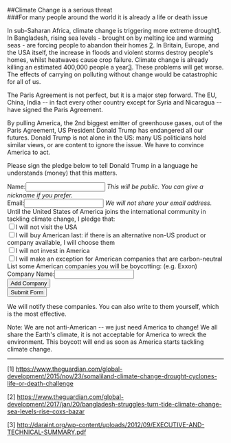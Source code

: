
##Climate Change is a serious threat<br>
###For many people around the world it is already a life or death issue<br>

In sub-Saharan Africa, climate change is triggering more extreme drought<a href="https://www.theguardian.com/global-development/2015/nov/23/somaliland-climate-change-drought-cyclones-life-or-death-challenge" class="sup">1</a>. In Bangladesh, rising sea levels - brought on by melting ice and warming seas - are forcing people to abandon their homes <a href="https://www.theguardian.com/global-development/2017/jan/20/bangladesh-struggles-turn-tide-climate-change-sea-levels-rise-coxs-bazar" class="sup">2</a>. In Britain, Europe, and the USA itself, the increase in floods and violent storms destroy people's homes, whilst heatwaves cause crop failure. Climate change is already killing an estimated 400,000 people a year<a href="http://daraint.org/wp-content/uploads/2012/09/EXECUTIVE-AND-TECHNICAL-SUMMARY.pdf" class="sup">3</a>. These problems will get worse. The effects of carrying on polluting without change would be catastrophic for all of us.

The Paris Agreement is not perfect, but it is a major step forward. 
The EU, China, India -- in fact every other country except for Syria and Nicaragua -- have signed the Paris Agreement. 

By pulling America, the 2nd biggest emitter of greenhouse gases, out of the Paris Agreement, US President Donald Trump has endangered all our futures. Donald Trump is not alone in the US: many US politicians hold similar views, or are content to ignore the issue. We have to convince America to act. 

Please sign the pledge below to tell Donald Trump in a language he understands (money) that this matters.
<form id="pledgeForm" method='GET'>
	<label for='nameField'>Name:</label><input type='text' id='nameField'>
	<i>This will be public. You can give a nickname if you prefer.</i>
	<br>
	<label for='emailField'>Email:</label><input type='text' id='emailField'>
	<i>We will not share your email address.</i>
	<br>
	Until the United States of America joins the international community in tackling climate change, I pledge that:
	<br>
	<input type="checkbox" value="visit">I will not visit the USA<br>
	<input type="checkbox" value="buy-goods">I will buy American last: if there is an alternative non-US product or company available, I will choose them<br>
	<input type="checkbox" value="invest">I will not invest in America<br>
	<input type="checkbox" value="carbon-neutral">I will make an exception for American companies that are carbon-neutral<br>
	List some American companies you will be boycotting: (e.g. Exxon)
	<div id="pledgeFormDiv">
		<label for="company_0">Company Name:</label><input type='text' id='company_0'>
		<div id="additionalCompanies">
		</div>
		<input id='addCompanyNameButton' type='button' value='Add Company'>
		<br>
		<input type='submit' value='Submit Form'>
</form>

We will notify these companies. You can also write to them yourself, which is the most effective.

Note: We are not anti-American -- we just need America to change! We all share the Earth's climate, 
it is not acceptable for America to wreck the environment. This boycott will end as soon as America
starts tackling climate change.


<hr>

[1] https://www.theguardian.com/global-development/2015/nov/23/somaliland-climate-change-drought-cyclones-life-or-death-challenge

[2] https://www.theguardian.com/global-development/2017/jan/20/bangladesh-struggles-turn-tide-climate-change-sea-levels-rise-coxs-bazar

[3] http://daraint.org/wp-content/uploads/2012/09/EXECUTIVE-AND-TECHNICAL-SUMMARY.pdf
